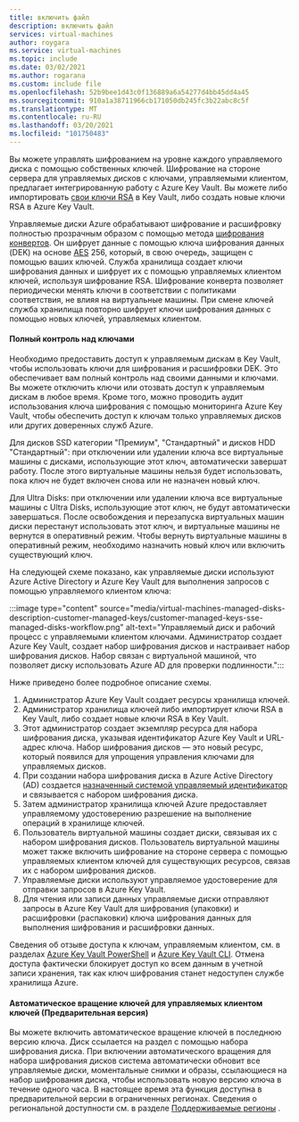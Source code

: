 ```yaml
---
title: включить файл
description: включить файл
services: virtual-machines
author: roygara
ms.service: virtual-machines
ms.topic: include
ms.date: 03/02/2021
ms.author: rogarana
ms.custom: include file
ms.openlocfilehash: 52b9bee1d43c0f136889a6a54277d4bb45dd4a45
ms.sourcegitcommit: 910a1a38711966cb171050db245fc3b22abc8c5f
ms.translationtype: MT
ms.contentlocale: ru-RU
ms.lasthandoff: 03/20/2021
ms.locfileid: "101750483"
---
```

Вы можете управлять шифрованием на уровне каждого управляемого диска с помощью собственных ключей. Шифрование на стороне сервера для управляемых дисков с ключами, управляемыми клиентом, предлагает интегрированную работу с Azure Key Vault. Вы можете либо импортировать [свои ключи RSA](../articles/key-vault/keys/hsm-protected-keys.md) в Key Vault, либо создать новые ключи RSA в Azure Key Vault. 

Управляемые диски Azure обрабатывают шифрование и расшифровку полностью прозрачным образом с помощью метода [шифрования конвертов](../articles/storage/common/storage-client-side-encryption.md#encryption-and-decryption-via-the-envelope-technique). Он шифрует данные с помощью ключа шифрования данных (DEK) на основе [AES](https://en.wikipedia.org/wiki/Advanced_Encryption_Standard) 256, который, в свою очередь, защищен с помощью ваших ключей. Служба хранилища создает ключи шифрования данных и шифрует их с помощью управляемых клиентом ключей, используя шифрование RSA. Шифрование конверта позволяет периодически менять ключи в соответствии с политиками соответствия, не влияя на виртуальные машины. При смене ключей служба хранилища повторно шифрует ключи шифрования данных с помощью новых ключей, управляемых клиентом. 

#### <a name="full-control-of-your-keys"></a>Полный контроль над ключами

Необходимо предоставить доступ к управляемым дискам в Key Vault, чтобы использовать ключи для шифрования и расшифровки DEK. Это обеспечивает вам полный контроль над своими данными и ключами. Вы можете отключить ключи или отозвать доступ к управляемым дискам в любое время. Кроме того, можно проводить аудит использования ключа шифрования с помощью мониторинга Azure Key Vault, чтобы обеспечить доступ к ключам только управляемых дисков или других доверенных служб Azure.

Для дисков SSD категории "Премиум", "Стандартный" и дисков HDD "Стандартный": при отключении или удалении ключа все виртуальные машины с дисками, использующие этот ключ, автоматически завершат работу. После этого виртуальные машины нельзя будет использовать, пока ключ не будет включен снова или не назначен новый ключ.    

Для Ultra Disks: при отключении или удалении ключа все виртуальные машины с Ultra Disks, использующие этот ключ, не будут автоматически завершаться. После освобождения и перезапуска виртуальных машин диски перестанут использовать этот ключ, и виртуальные машины не вернутся в оперативный режим. Чтобы вернуть виртуальные машины в оперативный режим, необходимо назначить новый ключ или включить существующий ключ.    

На следующей схеме показано, как управляемые диски используют Azure Active Directory и Azure Key Vault для выполнения запросов с помощью управляемого клиентом ключа:

:::image type="content" source="media/virtual-machines-managed-disks-description-customer-managed-keys/customer-managed-keys-sse-managed-disks-workflow.png" alt-text="Управляемый диск и рабочий процесс с управляемыми клиентом ключами. Администратор создает Azure Key Vault, создает набор шифрования дисков и настраивает набор шифрования дисков. Набор связан с виртуальной машиной, что позволяет диску использовать Azure AD для проверки подлинности.":::

Ниже приведено более подробное описание схемы.

1. Администратор Azure Key Vault создает ресурсы хранилища ключей.
1. Администратор хранилища ключей либо импортирует ключи RSA в Key Vault, либо создает новые ключи RSA в Key Vault.
1. Этот администратор создает экземпляр ресурса для набора шифрования диска, указывая идентификатор Azure Key Vault и URL-адрес ключа. Набор шифрования дисков — это новый ресурс, который появился для упрощения управления ключами для управляемых дисков. 
1. При создании набора шифрования диска в Azure Active Directory (AD) создается [назначенный системой управляемый идентификатор](../articles/active-directory/managed-identities-azure-resources/overview.md) и связывается с набором шифрования диска. 
1. Затем администратор хранилища ключей Azure предоставляет управляемому удостоверению разрешение на выполнение операций в хранилище ключей.
1. Пользователь виртуальной машины создает диски, связывая их с набором шифрования дисков. Пользователь виртуальной машины может также включить шифрование на стороне сервера с помощью управляемых клиентом ключей для существующих ресурсов, связав их с набором шифрования дисков. 
1. Управляемые диски используют управляемое удостоверение для отправки запросов в Azure Key Vault.
1. Для чтения или записи данных управляемые диски отправляют запросы в Azure Key Vault для шифрования (упаковки) и расшифровки (распаковки) ключа шифрования данных для выполнения шифрования и расшифровки данных. 

Сведения об отзыве доступа к ключам, управляемым клиентом, см. в разделах [Azure Key Vault PowerShell](/powershell/module/azurerm.keyvault/) и [Azure Key Vault CLI](/cli/azure/keyvault). Отмена доступа фактически блокирует доступ ко всем данным в учетной записи хранения, так как ключ шифрования станет недоступен службе хранилища Azure.

#### <a name="automatic-key-rotation-of-customer-managed-keys-preview"></a>Автоматическое вращение ключей для управляемых клиентом ключей (Предварительная версия)

Вы можете включить автоматическое вращение ключей в последнюю версию ключа. Диск ссылается на раздел с помощью набора шифрования диска. При включении автоматического вращения для набора шифрования дисков система автоматически обновит все управляемые диски, моментальные снимки и образы, ссылающиеся на набор шифрования диска, чтобы использовать новую версию ключа в течение одного часа. В настоящее время эта функция доступна в предварительной версии в ограниченных регионах. Сведения о региональной доступности см. в разделе [Поддерживаемые регионы](#supported-regions) .